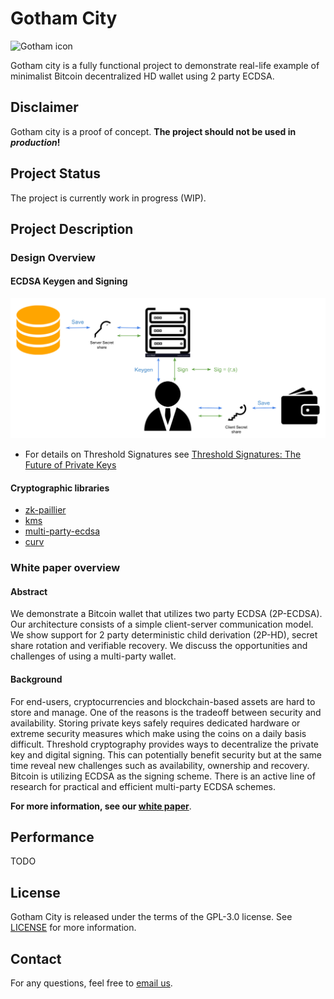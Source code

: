 Gotham City
=====================================
![Gotham icon](https://raw.githubusercontent.com/KZen-networks/gotham-city/master/misc/illustration.png?token=AHSsRUMp2DSWlyhlHCEDYKCMNkErsKuXks5cI2ijwA%3D%3D)

Gotham city is a fully functional project to demonstrate real-life 
example of minimalist Bitcoin decentralized HD wallet using 2 party ECDSA.

Disclaimer
-------
Gotham city is a proof of concept. **The project should not be used in _production_!**

Project Status
-------
The project is currently work in progress (WIP).

Project Description
-------

### Design Overview

#### ECDSA Keygen and Signing
![ECDSA](misc/ecdsa-illustration.png)
* For details on Threshold Signatures see [Threshold Signatures: The Future of Private Keys](https://medium.com/kzen-networks/threshold-signatures-private-key-the-next-generation-f27b30793b)

#### Cryptographic libraries
* [zk-paillier](https://github.com/KZen-networks/zk-paillier)
* [kms](https://github.com/KZen-networks/kms)
* [multi-party-ecdsa](https://github.com/KZen-networks/multi-party-ecdsa)
* [curv](https://github.com/KZen-networks/curv)

### White paper overview
#### Abstract
We demonstrate a Bitcoin wallet that utilizes two party ECDSA (2P-ECDSA).
Our architecture consists of a simple client-server communication
model. We show support for 2 party deterministic child derivation
(2P-HD), secret share rotation and verifiable recovery. We discuss the
opportunities and challenges of using a multi-party wallet.

#### Background
For end-users, cryptocurrencies and blockchain-based assets are hard to store and manage.
One of the reasons is the tradeoff between security and availability.
Storing private keys safely requires dedicated hardware or extreme security measures which make using the coins
on a daily basis difficult. Threshold cryptography provides ways to decentralize the private key and digital signing.
This can potentially benefit security but at the same time reveal new challenges such as availability, ownership and recovery.
Bitcoin is utilizing ECDSA as the signing scheme. There is an active line of research for practical and efficient multi-party ECDSA schemes.

**For more information, see our [white paper](white-paper/white-paper.pdf)**.

Performance
-------
TODO

License
-------
Gotham City is released under the terms of the GPL-3.0 license. See [LICENSE](LICENSE) for more information.

Contact
-------
For any questions, feel free to [email us](mailto:github@kzencorp.com).